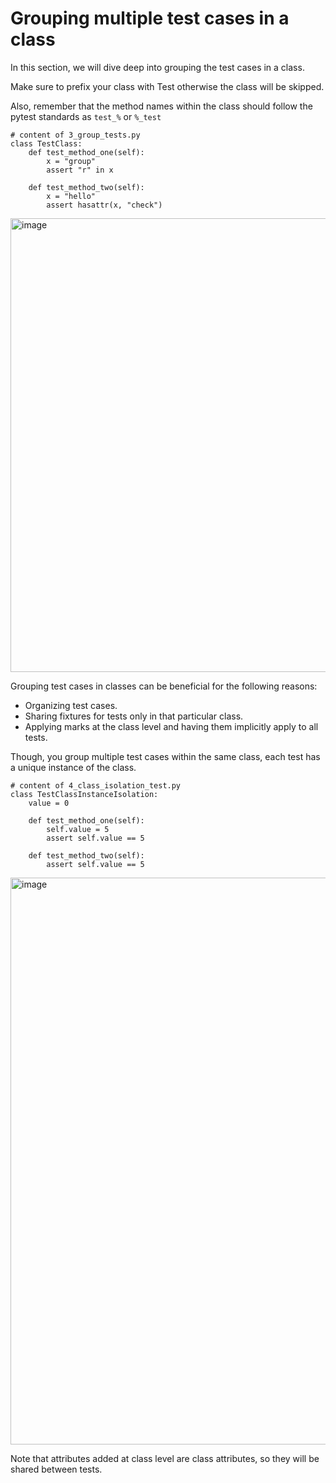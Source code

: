 # Grouping multiple test cases in a class
In this section, we will dive deep into grouping the test cases in a class.

Make sure to prefix your class with Test otherwise the class will be skipped. 

Also, remember that the method names within the class should follow the pytest standards as `test_%` or `%_test`

```
# content of 3_group_tests.py
class TestClass:
    def test_method_one(self):
        x = "group"
        assert "r" in x

    def test_method_two(self):
        x = "hello"
        assert hasattr(x, "check")
```
<img width="726" alt="image" src="https://user-images.githubusercontent.com/19406666/209077514-0849aa6a-a38c-4dad-b680-839284440e1b.png">


Grouping test cases in classes can be beneficial for the following reasons:
- Organizing test cases.
- Sharing fixtures for tests only in that particular class.
- Applying marks at the class level and having them implicitly apply to all tests.

Though, you group multiple test cases within the same class, each test has a unique instance of the class.

```
# content of 4_class_isolation_test.py
class TestClassInstanceIsolation:
    value = 0

    def test_method_one(self):
        self.value = 5
        assert self.value == 5

    def test_method_two(self):
        assert self.value == 5
```
<img width="907" alt="image" src="https://user-images.githubusercontent.com/19406666/209102665-e0ad761c-2717-477d-8368-b3c895053da5.png">


Note that attributes added at class level are class attributes, so they will be shared between tests.
